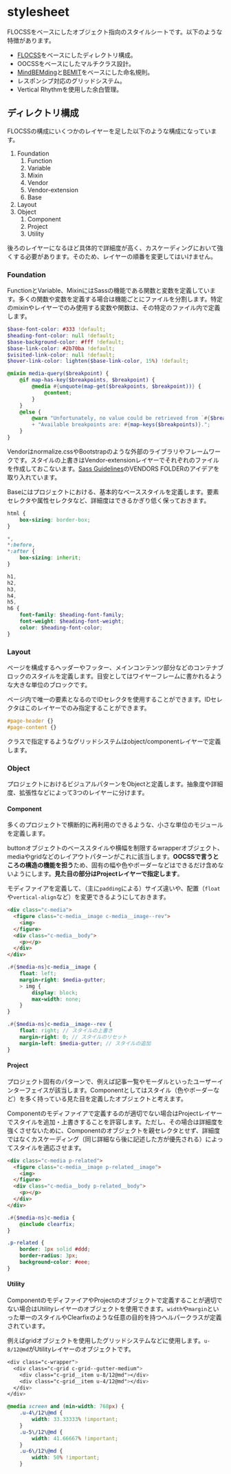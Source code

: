 # stylesheet

FLOCSSをベースにしたオブジェクト指向のスタイルシートです。以下のような特徴があります。

* [FLOCSS](https://github.com/hiloki/flocss)をベースにしたディレクトリ構成。
* OOCSSをベースにしたマルチクラス設計。
* [MindBEMding](http://csswizardry.com/2013/01/mindbemding-getting-your-head-round-bem-syntax/)と[BEMIT](http://csswizardry.com/2015/08/bemit-taking-the-bem-naming-convention-a-step-further/)をベースにした命名規則。
* レスポンシブ対応のグリッドシステム。
* Vertical Rhythmを使用した余白管理。

## ディレクトリ構成
FLOCSSの構成にいくつかのレイヤーを足した以下のような構成になっています。

1. Foundation
    1. Function
    2. Variable
    3. Mixin
    4. Vendor
    5. Vendor-extension
    6. Base
1. Layout
2. Object
    1. Component
    2. Project
    3. Utility

後ろのレイヤーになるほど具体的で詳細度が高く、カスケーディングにおいて強くする必要があります。そのため、レイヤーの順番を変更してはいけません。

### Foundation
FunctionとVariable、MixinにはSassの機能である関数と変数を定義しています。多くの関数や変数を定義する場合は機能ごとにファイルを分割します。特定のmixinやレイヤーでのみ使用する変数や関数は、その特定のファイル内で定義します。

```scss
$base-font-color: #333 !default;
$heading-font-color: null !default;
$base-background-color: #fff !default;
$base-link-color: #2b70ba !default;
$visited-link-color: null !default;
$hover-link-color: lighten($base-link-color, 15%) !default;
```

```scss
@mixin media-query($breakpoint) {
    @if map-has-key($breakpoints, $breakpoint) {
        @media #{unquote(map-get($breakpoints, $breakpoint))} {
            @content;
        }
    }
    @else {
        @warn "Unfortunately, no value could be retrieved from `#{$breakpoint}`. "
        + "Available breakpoints are: #{map-keys($breakpoints)}.";
    }
}
```

Vendorはnormalize.cssやBootstrapのような外部のライブラリやフレームワークです。スタイルの上書きはVendor-extensionレイヤーでそれぞれのファイルを作成しておこないます。[Sass Guidelines](http://sass-guidelin.es/#the-7-1-pattern)のVENDORS FOLDERのアイデアを取り入れています。

Baseにはプロジェクトにおける、基本的なベーススタイルを定義します。要素セレクタや属性セレクタなど、詳細度はできるかぎり低く保っておきます。

```scss
html {
    box-sizing: border-box;
}

*,
*:before,
*:after {
    box-sizing: inherit;
}

h1,
h2,
h3,
h4,
h5,
h6 {
    font-family: $heading-font-family;
    font-weight: $heading-font-weight;
    color: $heading-font-color;
}
```

### Layout
ページを構成するヘッダーやフッター、メインコンテンツ部分などのコンテナブロックのスタイルを定義します。目安としてはワイヤーフレームに書かれるような大きな単位のブロックです。

ページ内で唯一の要素となるのでIDセレクタを使用することができます。IDセレクタはこのレイヤーでのみ指定することができます。

```scss
#page-header {}
#page-content {}
```

クラスで指定するようなグリッドシステムはobject/componentレイヤーで定義します。

### Object
プロジェクトにおけるビジュアルパターンをObjectと定義します。抽象度や詳細度、拡張性などによって3つのレイヤーに分けます。

#### Component
多くのプロジェクトで横断的に再利用のできるような、小さな単位のモジュールを定義します。

buttonオブジェクトのベーススタイルや横幅を制限するwrapperオブジェクト、mediaやgridなどのレイアウトパターンがこれに該当します。**OOCSSで言うところの構造の機能を担う**ため、固有の幅や色やボーダーなどはできるだけ含めないようにします。**見た目の部分はProjectレイヤーで指定します**。

モディファイアを定義して、（主に`padding`による）サイズ違いや、配置（`float`や`vertical-align`など）を変更できるようにしておきます。

```html
<div class="c-media">
  <figure class="c-media__image c-media__image--rev">
    <img>
  </figure>
  <div class="c-media__body">
    <p></p>
  </div>
</div>
```

```scss
.#{$media-ns}c-media__image {
    float: left;
    margin-right: $media-gutter;
    > img {
        display: block;
        max-width: none;
    }
}

.#{$media-ns}c-media__image--rev {
    float: right; // スタイルの上書き
    margin-right: 0; // スタイルのリセット
    margin-left: $media-gutter; // スタイルの追加
}
```

#### Project
プロジェクト固有のパターンで、例えば記事一覧やモーダルといったユーザーインターフェイスが該当します。Componentとしてはスタイル（色やボーダーなど）を多く持っている見た目を定義したオブジェクトと考えます。

Componentのモディファイアで定義するのが適切でない場合はProjectレイヤーでスタイルを追加・上書きすることを許容します。ただし、その場合は詳細度を強くさせないために、Componentのオブジェクトを親セレクタとせず、詳細度ではなくカスケーディング（同じ詳細なら後に記述した方が優先される）によってスタイルを適応させます。

```html
<div class="c-media p-related">
  <figure class="c-media__image p-related__image">
    <img>
  </figure>
  <div class="c-media__body p-related__body">
    <p></p>
  </div>
</div>
```

```scss
.#{$media-ns}c-media {
    @include clearfix;
}

.p-related {
    border: 1px solid #ddd;
    border-radius: 3px;
    background-color: #eee;
}
```

#### Utility
ComponentのモディファイアやProjectのオブジェクトで定義することが適切でない場合はUtilityレイヤーのオブジェクトを使用できます。`width`や`margin`といった単一のスタイルやClearfixのような任意の目的を持つヘルパークラスが定義されています。

例えばgridオブジェクトを使用したグリッドシステムなどに使用します。`u-8/12@md`がUtilityレイヤーのオブジェクトです。

```scss
<div class="c-wrapper">
  <div class="c-grid c-grid--gutter-medium">
    <div class="c-grid__item u-8/12@md"></div>
    <div class="c-grid__item u-4/12@md"></div>
  </div>
</div>
```

```scss
@media screen and (min-width: 768px) {
    .u-4\/12\@md {
        width: 33.33333% !important;
    }
    .u-5\/12\@md {
        width: 41.66667% !important;
    }
    .u-6\/12\@md {
        width: 50% !important;
    }
```